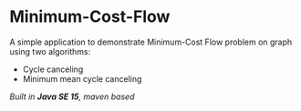# Minimum-Cost-Flow
A simple application to demonstrate Minimum-Cost Flow problem on graph using two algorithms:
* Cycle canceling
* Minimum mean cycle canceling

_Built in **Java SE 15**, maven based_



